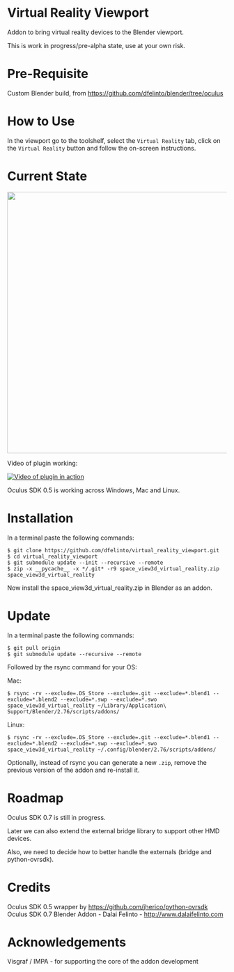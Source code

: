 # Virtual Reality Viewport
Addon to bring virtual reality devices to the Blender viewport.

This is work in progress/pre-alpha state, use at your own risk.

Pre-Requisite
============

Custom Blender build, from https://github.com/dfelinto/blender/tree/oculus

How to Use
==========

In the viewport go to the toolshelf, select the ``Virtual Reality`` tab, click on the ``Virtual Reality`` button and follow the on-screen instructions.

Current State
=============
<img src="https://pbs.twimg.com/media/CCm5C85WYAAy2jL.jpg:large" width="600" />

Video of plugin working:

[![Video of plugin in action](http://img.youtube.com/vi/saSn2qvW0aE/0.jpg)](https://www.youtube.com/watch?v=saSn2qvW0aE)

Oculus SDK 0.5 is working across Windows, Mac and Linux.

Installation
============
In a terminal paste the following commands:
```
$ git clone https://github.com/dfelinto/virtual_reality_viewport.git
$ cd virtual_reality_viewport
$ git submodule update --init --recursive --remote
$ zip -x __pycache__ -x */.git* -r9 space_view3d_virtual_reality.zip space_view3d_virtual_reality
```

Now install the space_view3d_virtual_reality.zip in Blender as an addon.

Update
======
In a terminal paste the following commands:
```
$ git pull origin
$ git submodule update --recursive --remote
```

Followed by the rsync command for your OS:

Mac:
```
$ rsync -rv --exclude=.DS_Store --exclude=.git --exclude=*.blend1 --exclude=*.blend2 --exclude=*.swp --exclude=*.swo space_view3d_virtual_reality ~/Library/Application\ Support/Blender/2.76/scripts/addons/
```

Linux:
```
$ rsync -rv --exclude=.DS_Store --exclude=.git --exclude=*.blend1 --exclude=*.blend2 --exclude=*.swp --exclude=*.swo space_view3d_virtual_reality ~/.config/blender/2.76/scripts/addons/
```

Optionally, instead of rsync you can generate a new ``.zip``, remove the previous version of the addon and re-install it.

Roadmap
=======
Oculus SDK 0.7 is still in progress.

Later we can also extend the external bridge library to support other HMD devices.

Also, we need to decide how to better handle the externals (bridge and python-ovrsdk).

Credits
=======
Oculus SDK 0.5 wrapper by https://github.com/jherico/python-ovrsdk
Oculus SDK 0.7 
Blender Addon - Dalai Felinto - http://www.dalaifelinto.com

Acknowledgements
================
Visgraf / IMPA - for supporting the core of the addon development
